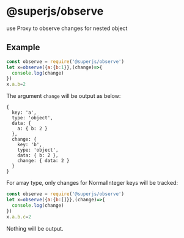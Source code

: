 # @superjs/observe
use Proxy to observe changes for nested object
## Example
```javascript
const observe = require('@superjs/observe')
let x=observe({a:{b:1}},(change)=>{
  console.log(change)
})
x.a.b=2
```
The argument `change` will be output as below:
```
{
  key: 'a',
  type: 'object',
  data: {
    a: { b: 2 }
  },
  change: {
    key: 'b',
    type: 'object',
    data: { b: 2 },
    change: { data: 2 }
  }
}
```
For array type, only changes for NormalInteger keys will be tracked:
```javascript
const observe = require('@superjs/observe')
let x=observe({a:{b:[]}},(change)=>{
  console.log(change)
})
x.a.b.c=2
```
Nothing will be output.
